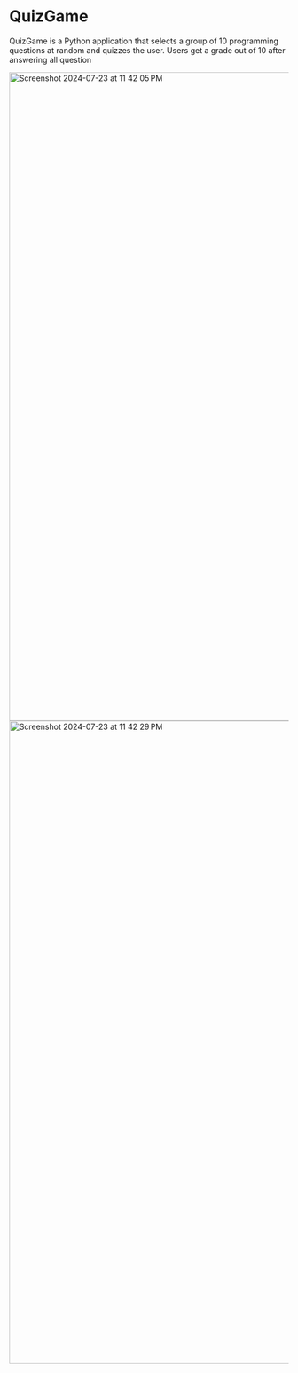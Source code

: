 # QuizGame
QuizGame is a Python application that selects a group of 10 programming questions at random and quizzes the user.
Users get a grade out of 10 after answering all question

<img width="1170" alt="Screenshot 2024-07-23 at 11 42 05 PM" src="https://github.com/user-attachments/assets/2b5eda72-90b3-4ef2-b283-6659007d80e6">
<img width="1160" alt="Screenshot 2024-07-23 at 11 42 29 PM" src="https://github.com/user-attachments/assets/15488744-e790-473c-ae12-e7db83ab49bf">
